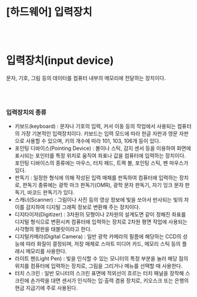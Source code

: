 # [하드웨어] 입력장치

<br><br>

# **입력장치(input device)**
문자, 기호, 그림 등의 데이터를 컴퓨터 내부의 메모리에 전달하는 장치이다.

<br><br>

### **입력장치의 종류**
- 키보드(keyboard) : 문자나 기호의 입력, 커서 이동 등의 작업에서 사용되는 컴퓨터의 가장 기본적인 입력장치이다. 키보드는 입력 모드에 따라 한글 자판과 영문 자판으로 사용할 수 있으며, 키의 개수에 따라 101, 103, 106개 등이 있다.
- 포인팅 디바이스(Pointing Device) : 볼이나 스틱, 감지 센서 등을 이용하여 화면에 표시되는 포인터를 특정 위치로 움직여 좌표나 값을 컴퓨터에 입력하는 장치이다. 포인팅 디바이스의 종류에는 마우스, 터치 패드, 트랙 볼, 포인팅 스틱, 펜 마우스가 있다.
- 판독기 : 일정한 형식에 의해 작성된 입력 매체를 판독하여 컴퓨터에 입력하는 장치로, 판독기 종류에는 광학 마크 판독기(OMR), 광학 문자 판독기, 자기 잉크 문자 판독기, 바코드 판독기가 있다.
- 스캐너(Scanner) : 그림이나 사진 등의 영상 정보에 빛을 쏘아서 반사되는 빛의 차이를 감지하여 디지털 그래픽 정보로 변환해 주는 장치이다.
- 디지타이저(Digitizer) : 3차원의 모형이나 2차원의 설계도면 같이 정해진 좌표를 디지털 형식으로 변환시켜 컴퓨터에 입력하는 장치로 2차원 평면 작업에 사용되는 사각형의 평판을 태블릿이라고 한다.
- 디지털카메라(Digital Camera) : 일반 광학 카메라의 필름에 해당하는 CCD의 성능에 따라 화질이 결정되며, 저장 매체로 스마트 미디어 카드, 메모리 스틱 등의 플래시 메모리를 사용한다.
- 라이트 펜(Light Pen) : 빛을 인식할 수 있는 모니터의 특정 부분을 눌러 해당 점의 위치를 컴퓨터에 입력하는 장치로, 그림을 그리거나 메뉴를 선택할 때 사용한다.
- 터치 스크린 : 일반 모니터의 스크린 표면에 적외선이 흐르는 터치 패널을 장착해 스크린에 손가락을 대면 센서가 인식하는 입⋅출력 겸용 장치로, 키오스크 또는 은행의 현금 지급기에 주로 사용된다.
